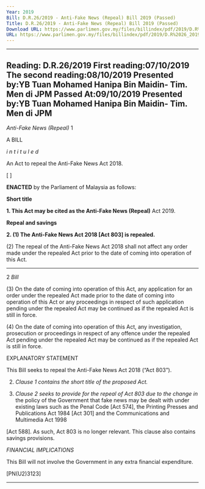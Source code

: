 ```yaml
---
Year: 2019
Bill: D.R.26/2019 - Anti-Fake News (Repeal) Bill 2019 (Passed)
Title: D.R.26/2019 - Anti-Fake News (Repeal) Bill 2019 (Passed)
Download URL: https://www.parlimen.gov.my/files/billindex/pdf/2019/D.R%2026_2019%20-%20eng.pdf
URL: https://www.parlimen.gov.my/files/billindex/pdf/2019/D.R%2026_2019%20-%20eng.pdf
---
```

---
Reading:
D.R.26/2019
First reading:07/10/2019
The second reading:08/10/2019
Presented by:YB Tuan Mohamed Hanipa Bin Maidin- Tim. Men di JPM
Passed At:09/10/2019
Presented by:YB Tuan Mohamed Hanipa Bin Maidin- Tim. Men di JPM
---

_Anti-Fake News (Repeal)_ 1

A BILL

_i n t i t u l e d_

An Act to repeal the Anti-Fake News Act 2018.

[ ]

**ENACTED** by the Parliament of Malaysia as follows:

**Short title**

**1. This Act may be cited as the Anti-Fake News (Repeal)**
Act 2019.

**Repeal and savings**

**2. (1) The Anti-Fake News Act 2018 [Act 803] is repealed.**

(2) The repeal of the Anti-Fake News Act 2018 shall not
affect any order made under the repealed Act prior to the date
of coming into operation of this Act.


-----

2 _Bill_

(3) On the date of coming into operation of this Act, any
application for an order under the repealed Act made prior to
the date of coming into operation of this Act or any proceedings
in respect of such application pending under the repealed
Act may be continued as if the repealed Act is still in force.

(4) On the date of coming into operation of this Act, any
investigation, prosecution or proceedings in respect of any offence
under the repealed Act pending under the repealed Act may be
continued as if the repealed Act is still in force.

EXPLANATORY STATEMENT

This Bill seeks to repeal the Anti-Fake News Act 2018 (“Act 803”).

2. _Clause 1 contains the short title of the proposed Act._

3. _Clause 2 seeks to provide for the repeal of Act 803 due to the change in_
the policy of the Government that fake news may be dealt with under existing
laws such as the Penal Code [Act 574], the Printing Presses and Publications
Act 1984 [Act 301] and the Communications and Multimedia Act 1998

[Act 588]. As such, Act 803 is no longer relevant. This clause also contains
savings provisions.

_FINANCIAL IMPLICATIONS_

This Bill will not involve the Government in any extra financial expenditure.

[PN(U2)3123]


-----

